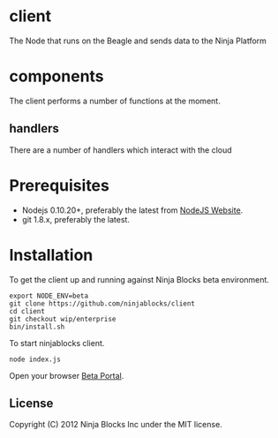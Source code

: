 # client

The Node that runs on the Beagle and sends data to the Ninja Platform

# components

The client performs a number of functions at the moment.

## handlers

There are a number of handlers which interact with the cloud

# Prerequisites

* Nodejs 0.10.20+, preferably the latest from [NodeJS
  Website](http://nodejs.org/downloads).
* git 1.8.x, preferably the latest. 

# Installation

To get the client up and running against Ninja Blocks beta environment.

```
export NODE_ENV=beta
git clone https://github.com/ninjablocks/client
cd client
git checkout wip/enterprise
bin/install.sh
```

To start ninjablocks client.

```
node index.js
```

Open your browser [Beta Portal](https://wakai.ninja.is).

## License

Copyright (C) 2012 Ninja Blocks Inc under the MIT license.

